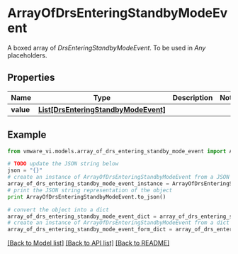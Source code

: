 # ArrayOfDrsEnteringStandbyModeEvent

A boxed array of *DrsEnteringStandbyModeEvent*. To be used in *Any* placeholders. 

## Properties
Name | Type | Description | Notes
------------ | ------------- | ------------- | -------------
**value** | [**List[DrsEnteringStandbyModeEvent]**](DrsEnteringStandbyModeEvent.md) |  | 

## Example

```python
from vmware_vi.models.array_of_drs_entering_standby_mode_event import ArrayOfDrsEnteringStandbyModeEvent

# TODO update the JSON string below
json = "{}"
# create an instance of ArrayOfDrsEnteringStandbyModeEvent from a JSON string
array_of_drs_entering_standby_mode_event_instance = ArrayOfDrsEnteringStandbyModeEvent.from_json(json)
# print the JSON string representation of the object
print ArrayOfDrsEnteringStandbyModeEvent.to_json()

# convert the object into a dict
array_of_drs_entering_standby_mode_event_dict = array_of_drs_entering_standby_mode_event_instance.to_dict()
# create an instance of ArrayOfDrsEnteringStandbyModeEvent from a dict
array_of_drs_entering_standby_mode_event_form_dict = array_of_drs_entering_standby_mode_event.from_dict(array_of_drs_entering_standby_mode_event_dict)
```
[[Back to Model list]](../README.md#documentation-for-models) [[Back to API list]](../README.md#documentation-for-api-endpoints) [[Back to README]](../README.md)


